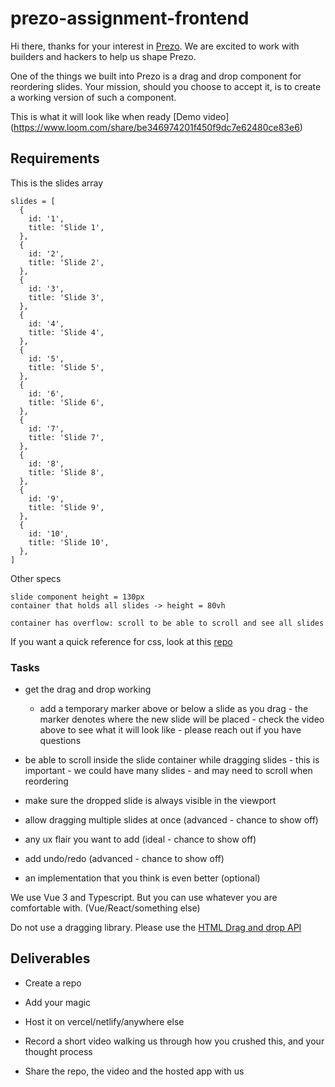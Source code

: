 # prezo-assignment-frontend

Hi there, thanks for your interest in [Prezo](https://prezo.ai). We are excited to work with builders and hackers to help us shape Prezo.

One of the things we built into Prezo is a drag and drop component for reordering slides. Your mission, should you choose to accept it, is to create a working version of such a component.

This is what it will look like when ready [Demo video] (https://www.loom.com/share/be346974201f450f9dc7e62480ce83e6)

## Requirements
This is the slides array

```
slides = [
  {
    id: '1',
    title: 'Slide 1',
  },
  {
    id: '2',
    title: 'Slide 2',
  },
  {
    id: '3',
    title: 'Slide 3',
  },
  {
    id: '4',
    title: 'Slide 4',
  },
  {
    id: '5',
    title: 'Slide 5',
  },
  {
    id: '6',
    title: 'Slide 6',
  },
  {
    id: '7',
    title: 'Slide 7',
  },
  {
    id: '8',
    title: 'Slide 8',
  },
  {
    id: '9',
    title: 'Slide 9',
  },
  {
    id: '10',
    title: 'Slide 10',
  },
]
```

Other specs

```
slide component height = 130px
container that holds all slides -> height = 80vh

container has overflow: scroll to be able to scroll and see all slides
```

If you want a quick reference for css, look at this [repo](https://github.com/prezohq/prezo-assignment)

### Tasks
- get the drag and drop working
  - add a temporary marker above or below a slide as you drag - the marker denotes where the new slide will be placed - check the video above to see what it will look like - please reach out if you have questions

- be able to scroll inside the slide container while dragging slides - this is important - we could have many slides - and may need to scroll when reordering

- make sure the dropped slide is always visible in the viewport

- allow dragging multiple slides at once (advanced - chance to show off)

- any ux flair you want to add (ideal - chance to show off)

- add undo/redo (advanced - chance to show off)

- an implementation that you think is even better (optional)


We use Vue 3 and Typescript. But you can use whatever you are comfortable with. (Vue/React/something else)

Do not use a dragging library. Please use the [HTML Drag and drop API](https://developer.mozilla.org/en-US/docs/Web/API/HTML_Drag_and_Drop_API)


## Deliverables
- Create a repo

- Add your magic

- Host it on vercel/netlify/anywhere else

- Record a short video walking us through how you crushed this, and your thought process

- Share the repo, the video and the hosted app with us

